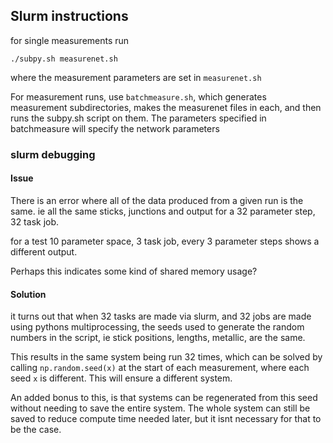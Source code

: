 ## Slurm instructions

for single measurements run

    ./subpy.sh measurenet.sh

where the measurement parameters are set in `measurenet.sh`

For measurement runs, use `batchmeasure.sh`, which generates measurement subdirectories, makes the measurenet files in each, and then runs the subpy.sh script on them. The parameters specified in batchmeasure will specify the network parameters




### slurm debugging
#### Issue

There is an error where all of the data produced from a given run is the same. ie all the same sticks, junctions and output for a 32 parameter step, 32 task job.

for a test 10 parameter space, 3 task job, every 3 parameter steps shows a different output.

Perhaps this indicates some kind of shared memory usage?
#### Solution

it turns out that when 32 tasks are made via slurm, and 32 jobs are made using pythons multiprocessing, the seeds used to generate the random numbers in the script, ie stick positions, lengths, metallic, are the same.

This results in the same system being run 32 times, which can be solved by calling `np.random.seed(x)` at the start of each measurement, where each seed `x` is different. This will ensure a different system.

An added bonus to this, is that systems can be regenerated from this seed without needing to save the entire system. The whole system can still be saved to reduce compute time needed later, but it isnt necessary for that to be the case.
